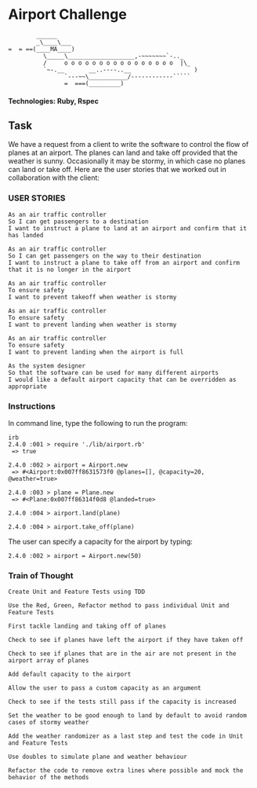 Airport Challenge
=================

```
        ______
        _\____\___
=  = ==(____MA____)
          \_____\___________________,-~~~~~~~`-.._
          /     o o o o o o o o o o o o o o o o  |\_
          `~-.__       __..----..__                  )
                `---~~\___________/------------`````
                =  ===(_________)

```
#### Technologies: Ruby, Rspec
Task
-----

We have a request from a client to write the software to control the flow of planes at an airport. The planes can land and take off provided that the weather is sunny. Occasionally it may be stormy, in which case no planes can land or take off.  Here are the user stories that we worked out in collaboration with the client:

### USER STORIES

```
As an air traffic controller
So I can get passengers to a destination
I want to instruct a plane to land at an airport and confirm that it has landed

As an air traffic controller
So I can get passengers on the way to their destination
I want to instruct a plane to take off from an airport and confirm that it is no longer in the airport

As an air traffic controller
To ensure safety
I want to prevent takeoff when weather is stormy

As an air traffic controller
To ensure safety
I want to prevent landing when weather is stormy

As an air traffic controller
To ensure safety
I want to prevent landing when the airport is full

As the system designer
So that the software can be used for many different airports
I would like a default airport capacity that can be overridden as appropriate
```

### Instructions

In command line, type the following to run the program:
```
irb
2.4.0 :001 > require './lib/airport.rb'
 => true

2.4.0 :002 > airport = Airport.new
 => #<Airport:0x007ff8631573f0 @planes=[], @capacity=20, @weather=true>

2.4.0 :003 > plane = Plane.new
 => #<Plane:0x007ff86314f0d8 @landed=true>

2.4.0 :004 > airport.land(plane)

2.4.0 :004 > airport.take_off(plane)

```
The user can specify a capacity for the airport by typing:

```
2.4.0 :002 > airport = Airport.new(50)

```

### Train of Thought
```
Create Unit and Feature Tests using TDD

Use the Red, Green, Refactor method to pass individual Unit and Feature Tests

First tackle landing and taking off of planes

Check to see if planes have left the airport if they have taken off

Check to see if planes that are in the air are not present in the airport array of planes

Add default capacity to the airport

Allow the user to pass a custom capacity as an argument

Check to see if the tests still pass if the capacity is increased

Set the weather to be good enough to land by default to avoid random cases of stormy weather

Add the weather randomizer as a last step and test the code in Unit and Feature Tests

Use doubles to simulate plane and weather behaviour

Refactor the code to remove extra lines where possible and mock the behavior of the methods

```

